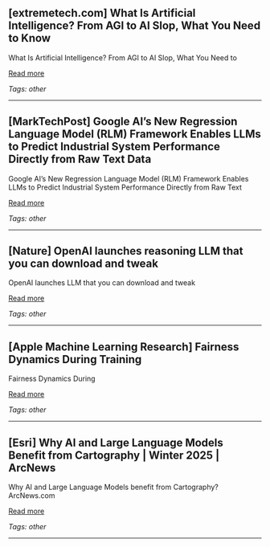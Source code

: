 ## [extremetech.com] What Is Artificial Intelligence? From AGI to AI Slop, What You Need to Know

What Is Artificial Intelligence? From AGI to AI Slop, What You Need to

[Read more](https://www.extremetech.com/computing/what-is-artificial-intelligence-from-agi-to-ai-slop-what-you-need-to-know)

_Tags: other_

---
## [MarkTechPost] Google AI’s New Regression Language Model (RLM) Framework Enables LLMs to Predict Industrial System Performance Directly from Raw Text Data

Google AI’s New Regression Language Model (RLM) Framework Enables LLMs to Predict Industrial System Performance Directly from Raw Text

[Read more](https://www.marktechpost.com/2025/08/27/google-ais-new-regression-language-model-rlm-framework-enables-llms-to-predict-industrial-system-performance-directly-from-raw-text-data/)

_Tags: other_

---
## [Nature] OpenAI launches reasoning LLM that you can download and tweak

OpenAI launches LLM that you can download and tweak

[Read more](https://www.nature.com/articles/d41586-025-02495-w)

_Tags: other_

---
## [Apple Machine Learning Research] Fairness Dynamics During Training

Fairness Dynamics During

[Read more](https://machinelearning.apple.com/research/fairness-dynamics)

_Tags: other_

---
## [Esri] Why AI and Large Language Models Benefit from Cartography | Winter 2025 | ArcNews

Why AI and Large Language Models benefit from Cartography? ArcNews.com

[Read more](https://www.esri.com/about/newsroom/arcnews/why-ai-and-large-language-models-benefit-from-cartography)

_Tags: other_

---
